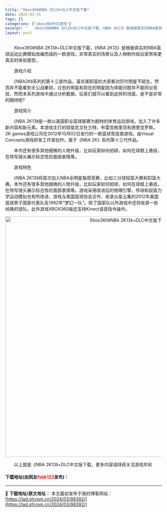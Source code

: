 ```yaml
---
title: "Xbox360《NBA 2K13》+DLC中文版下载"
date: 2024-03-31
tags: []
categories: ["xbox360中文游戏"]
excerpt: "　　Xbox360《NBA 2K13》+DLC中文版下载，《NBA 2K13》是根据真实的NBA篮球运动比赛模拟改编而成的一款游戏，非常真实的场景以及人物制作给玩家带来更真实的体验感受。 　　游戏介绍 　　《NBA2K》系列的第十三部作品，喜欢美职篮的大家都对历代明星不陌生，然而并不能看到关公战秦琼&hellip;"
layout: post
---
```


 <p>　　Xbox360《NBA 2K13》+DLC中文版下载，《NBA 2K13》是根据真实的NBA篮球运动比赛模拟改编而成的一款游戏，非常真实的场景以及人物制作给玩家带来更真实的体验感受。</p> <p>　　游戏介绍</p> <p>　　《NBA2K》系列的第十三部作品，喜欢美职篮的大家都对历代明星不陌生，然而并不能看到关公战秦琼，过去的明星和现在的明星因为体能问题并不能同台竞技，然而本系列游戏中通过分析数据，玩家们就可以看到这样的场面，是不是非常的期待呢?</p> <p>　　游戏简介</p> <p>　　《NBA 2K13》是一款以美国职业篮球联赛为题材的体育运动游戏，加入了许多新内容和新元素。本游戏主打的球星凯文杜兰特，布雷克格里芬和德里克罗斯。2K games游戏公司在2012年10月02日发行的一款篮球竞技类游戏，由Visual Concepts游戏研发工作室创作。属于《NBA 2K》系列第十三代作品。</p> <p>　　本作还有很多其他细微的人物升级，比如玩家如何拍球，如何在球框上悬挂，在特写镜头展示标志性的面部表情等。</p> <p>　　游戏特色</p> <p>　　《NBA 2K13》将首次加入NBA全明星每周竞赛，比如三分球投篮大赛和扣篮大赛。本作还有很多其他细微的人物升级，比如玩家如何拍球，如何在球框上悬挂，在特写镜头展示标志性的面部表情等。游戏采用改进后的物理引擎，传球和投篮力学运动模拟也有所改进，游戏与美国篮球协会合作，收录众星云集的2012年美国篮球男子国家代表队及1992年&ldquo;梦幻一队&rdquo;。除了国家队以外游戏中还将收录一些经典的球队。此外游戏XBOX360版还支持Kinect语音指令操作。</p> <p align="center"><img align="" border="0" src="https://lad.sfcrom.cn/wp-content/uploads/2024/03/20240330_66083e1a64729.jpg" width="773" alt="Xbox360《NBA 2K13》+DLC中文版下载" /></p> <p>　　以上就是《NBA 2K13》+DLC中文版下载，更多内容请持续关注游戏年轮</p> <p><h4>下载地址(由网友<font color="red">fsbk123</font>发布)：</h4></p> 

---
📖 **下载地址/原文地址：** 本文最初发布于我的博客网站：[https://lad.sfcrom.cn/2024/03/98392/](https://lad.sfcrom.cn/2024/03/98392/)
